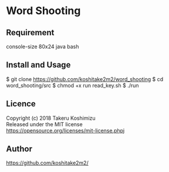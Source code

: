 Word Shooting
====

## Requirement
console-size 80x24
java
bash

## Install and Usage
$ git clone https://github.com/koshitake2m2/word_shooting
$ cd word_shooting/src
$ chmod +x run read_key.sh
$ ./run

## Licence
Copyright (c) 2018 Takeru Koshimizu  
Released under the MIT license  
https://opensource.org/licenses/mit-license.phpj  

## Author
https://github.com/koshitake2m2/
